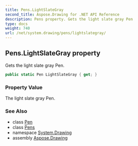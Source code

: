 ```yaml
---
title: Pens.LightSlateGray
second_title: Aspose.Drawing for .NET API Reference
description: Pens property. Gets the light slate gray Pen
type: docs
weight: 740
url: /net/system.drawing/pens/lightslategray/
---
```

## Pens.LightSlateGray property

Gets the light slate gray Pen.

```csharp
public static Pen LightSlateGray { get; }
```

### Property Value

The light slate gray Pen.

### See Also

* class [Pen](../../pen/)
* class [Pens](../)
* namespace [System.Drawing](../../pens/)
* assembly [Aspose.Drawing](../../../)


